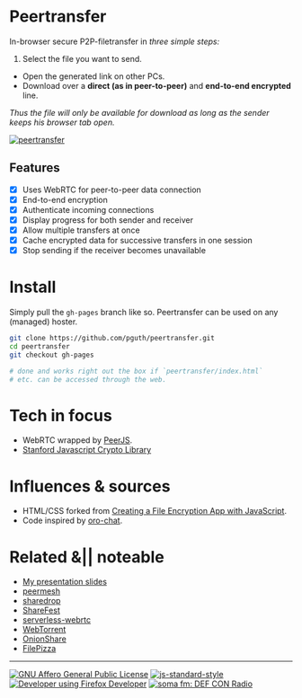 # Peertransfer

In-browser secure P2P-filetransfer in *three simple steps:*

1. Select the file you want to send.
- Open the generated link on other PCs.
- Download over a **direct (as in peer-to-peer)** and **end-to-end encrypted** line.

*Thus the file will only be available for download as long as the sender keeps his browser tab open.*

[![peertransfer](https://cdn.pbrd.co/images/1nDsnhLI.png)](https://pguth.github.io/peertransfer/)

## Features
- [x] Uses WebRTC for peer-to-peer data connection
- [x] End-to-end encryption
- [x] Authenticate incoming connections
- [x] Display progress for both sender and receiver
- [x] Allow multiple transfers at once
- [x] Cache encrypted data for successive transfers in one session
- [x] Stop sending if the receiver becomes unavailable

# Install

Simply pull the `gh-pages` branch like so. Peertransfer can be used on any (managed) hoster.

```bash
git clone https://github.com/pguth/peertransfer.git
cd peertransfer
git checkout gh-pages

# done and works right out the box if `peertransfer/index.html`
# etc. can be accessed through the web.
```


# Tech in focus
- WebRTC wrapped by [PeerJS](https://github.com/peers/peerjs).
- [Stanford Javascript Crypto Library](https://github.com/bitwiseshiftleft/sjcl)

# Influences & sources
- HTML/CSS forked from [Creating a File Encryption App with JavaScript](http://tutorialzine.com/2013/11/javascript-file-encrypter/).
- Code inspired by [oro-chat](https://github.com/MyBoon/oro-chat).

# Related &|| noteable
- [My presentation slides](https://slides.com/pguth/peertransfer)
- [peermesh](https://github.com/pguth/peermesh)
- [sharedrop](https://github.com/cowbell/sharedrop)
- [ShareFest](https://github.com/Peer5/ShareFest)
- [serverless-webrtc](https://github.com/cjb/serverless-webrtc/)
- [WebTorrent](https://github.com/feross/webtorrent)
- [OnionShare](https://onionshare.org/)
- [FilePizza](https://github.com/kern/filepizza)

***

[![GNU Affero General Public License](https://www.gnu.org/graphics/agplv3-155x51.png)](http://zedshaw.com/archive/why-i-algpl/)
[![js-standard-style](https://raw.githubusercontent.com/feross/standard/master/badge.png)](https://github.com/feross/standard)
[![Developer using Firefox Developer](https://affiliates.mozilla.org/media/uploads/image_banners/a47240839834560ba213f2ed7df82697d6bc7766.png)](https://www.mozilla.org/en-US/firefox/channel/#developer?utm_source=firefox-affiliates&utm_medium=banner&utm_campaign=aff-desktop-download-aurora)
[![soma fm: DEF CON Radio](http://somafm.com/img/defcon120.png)](http://somafm.com/player/#/now-playing/defcon)
